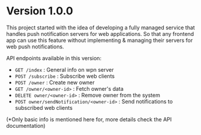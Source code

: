 # Version 1.0.0

This project started with the idea of developing a fully managed service that handles push notification servers for web applications. So that any frontend app can use this feature without implementing & managing their servers for web push notifications.

API endpoints available in this version: 

-   `GET /index` : General info on wpn server
-   `POST /subscribe` : Subscribe web clients
-   `POST /owner` : Create new owner
-   `GET /owner/<owner-id>` : Fetch owner's data
-   `DELETE owner/<owner-id>` : Remove owner from the system
-   `POST owner/sendNotification/<owner-id>` : Send notifications to subscribed web clients

(\*Only basic info is mentioned here for, more details check the API documentation)
